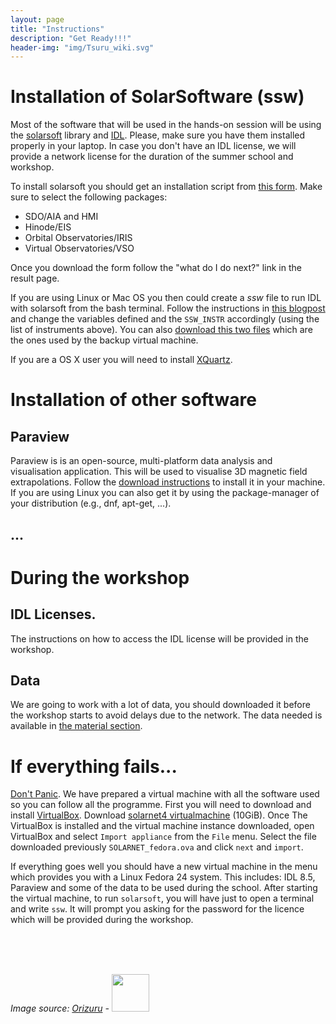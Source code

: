 ```yaml
---
layout: page
title: "Instructions"
description: "Get Ready!!!"
header-img: "img/Tsuru_wiki.svg"
---
```


# Installation of SolarSoftware (ssw)

Most of the software that will be used in the hands-on session will be using the
[solarsoft](http://www.lmsal.com/solarsoft/) library and [IDL](http://www.exelisvis.com/IntelliEarthSolutions/GeospatialProducts/IDL.aspx). Please, make sure you have them installed properly in 
your laptop. In case you don't have an IDL license, we will provide a network license
for the duration of the summer school and workshop.

To install solarsoft you should get an installation script from [this form](http://www.lmsal.com/solarsoft/ssw_install.html). Make sure
to select the following packages:

-   SDO/AIA and HMI
-   Hinode/EIS
-   Orbital Observatories/IRIS
-   Virtual Observatories/VSO

Once you download the form follow the "what do I do next?" link in the result page.

If you are using Linux or Mac OS you then could create a *ssw* file to run IDL
with solarsoft from the bash terminal. Follow the instructions in [this blogpost](http://dpshelio.github.io/blog/2015/10/08/GetBash.html)
and change the variables defined and the `SSW_INSTR` accordingly (using the list
of instruments above).
You can also
[download this two files](https://gist.github.com/dpshelio/0b01261c31a7a4de21ea2f8a6eb8c4f9)
which are the ones used by the backup virtual machine.

If you are a OS X user you will need to install [XQuartz](http://www.xquartz.org/).

# Installation of other software

## Paraview

Paraview is is an open-source, multi-platform data analysis and visualisation
application. This will be used to visualise 3D magnetic field extrapolations.
Follow the [download instructions](http://www.paraview.org/download/) to install it in your machine. If you are
using Linux you can also get it by using the package-manager of your distribution
(e.g., dnf, apt-get, ...).

## ...


# During the workshop

## IDL Licenses.

The instructions on how to access the IDL license will be provided in the
workshop.

## Data

We are going to work with a lot of data, you should downloaded it before the
workshop starts to avoid delays due to the network. The data needed is available
in [the material section](/material/).


# If everything fails...

[Don't Panic](https://en.wikipedia.org/wiki/Phrases_from_The_Hitchhiker's_Guide_to_the_Galaxy#Don.27t_Panic).
We have prepared a virtual machine with all the software used so you can follow all the programme.
First you will need to download and install [VirtualBox](https://www.virtualbox.org/wiki/Downloads).
Download [solarnet4 virtualmachine](http://www.mssl.ucl.ac.uk/missions/corpita/solarnet4/data/SOLARNET_fedora.ova) (10GiB). Once The VirtualBox is installed and the virtual machine
instance downloaded, open VirtualBox and select `Import appliance` from the `File` menu. 
Select the file downloaded previously `SOLARNET_fedora.ova` and click `next` and `import`.

If everything goes well you should have a new virtual machine in the menu which
provides you with a Linux Fedora 24 system. This includes: IDL 8.5, Paraview and
some of the data to be used during the school. After starting the virtual
machine, to run `solarsoft`, you will have just to open a terminal and write
`ssw`. It will prompt you asking for the password for the licence which will be
provided during the workshop.

<br><br><br>

*Image source: [Orizuru](https://upload.wikimedia.org/wikipedia/commons/2/2f/Tsuru_wiki.svg) - <img width="60" src="http://mirrors.creativecommons.org/presskit/buttons/88x31/svg/by.svg">*
